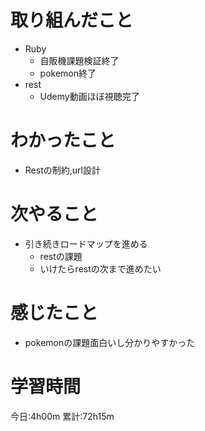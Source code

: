 # 取り組んだこと
  - Ruby
    - 自販機課題検証終了
    - pokemon終了
  - rest
    - Udemy動画ほぼ視聴完了

# わかったこと
  - Restの制約,url設計

# 次やること
  - 引き続きロードマップを進める
    - restの課題
    - いけたらrestの次まで進めたい

# 感じたこと
  - pokemonの課題面白いし分かりやすかった


# 学習時間
今日:4h00m
累計:72h15m
